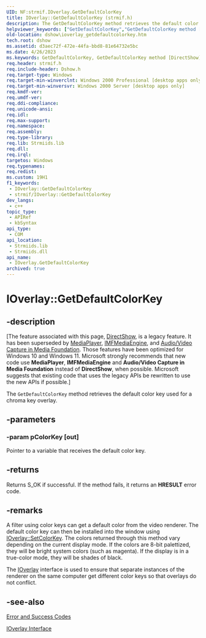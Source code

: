 ```yaml
---
UID: NF:strmif.IOverlay.GetDefaultColorKey
title: IOverlay::GetDefaultColorKey (strmif.h)
description: The GetDefaultColorKey method retrieves the default color key used for a chroma key overlay.
helpviewer_keywords: ["GetDefaultColorKey","GetDefaultColorKey method [DirectShow]","GetDefaultColorKey method [DirectShow]","IOverlay interface","IOverlay interface [DirectShow]","GetDefaultColorKey method","IOverlay.GetDefaultColorKey","IOverlay::GetDefaultColorKey","IOverlayGetDefaultColorKey","dshow.ioverlay_getdefaultcolorkey","strmif/IOverlay::GetDefaultColorKey"]
old-location: dshow\ioverlay_getdefaultcolorkey.htm
tech.root: dshow
ms.assetid: d3aec72f-472e-44fa-bbd8-81e64732e5bc
ms.date: 4/26/2023
ms.keywords: GetDefaultColorKey, GetDefaultColorKey method [DirectShow], GetDefaultColorKey method [DirectShow],IOverlay interface, IOverlay interface [DirectShow],GetDefaultColorKey method, IOverlay.GetDefaultColorKey, IOverlay::GetDefaultColorKey, IOverlayGetDefaultColorKey, dshow.ioverlay_getdefaultcolorkey, strmif/IOverlay::GetDefaultColorKey
req.header: strmif.h
req.include-header: Dshow.h
req.target-type: Windows
req.target-min-winverclnt: Windows 2000 Professional [desktop apps only]
req.target-min-winversvr: Windows 2000 Server [desktop apps only]
req.kmdf-ver: 
req.umdf-ver: 
req.ddi-compliance: 
req.unicode-ansi: 
req.idl: 
req.max-support: 
req.namespace: 
req.assembly: 
req.type-library: 
req.lib: Strmiids.lib
req.dll: 
req.irql: 
targetos: Windows
req.typenames: 
req.redist: 
ms.custom: 19H1
f1_keywords:
 - IOverlay::GetDefaultColorKey
 - strmif/IOverlay::GetDefaultColorKey
dev_langs:
 - c++
topic_type:
 - APIRef
 - kbSyntax
api_type:
 - COM
api_location:
 - Strmiids.lib
 - Strmiids.dll
api_name:
 - IOverlay.GetDefaultColorKey
archived: true
---
```


# IOverlay::GetDefaultColorKey


## -description

\[The feature associated with this page, [DirectShow](/windows/win32/directshow/directshow), is a legacy feature. It has been superseded by [MediaPlayer](/uwp/api/Windows.Media.Playback.MediaPlayer), [IMFMediaEngine](/windows/win32/api/mfmediaengine/nn-mfmediaengine-imfmediaengine), and [Audio/Video Capture in Media Foundation](/windows/win32/medfound/audio-video-capture-in-media-foundation). Those features have been optimized for Windows 10 and Windows 11. Microsoft strongly recommends that new code use **MediaPlayer**, **IMFMediaEngine** and **Audio/Video Capture in Media Foundation** instead of **DirectShow**, when possible. Microsoft suggests that existing code that uses the legacy APIs be rewritten to use the new APIs if possible.\]

The <code>GetDefaultColorKey</code> method retrieves the default color key used for a chroma key overlay.

## -parameters

### -param pColorKey [out]

Pointer to a variable that receives the default color key.

## -returns

Returns S_OK if successful. If the method fails, it returns an <b>HRESULT</b> error code.

## -remarks

A filter using color keys can get a default color from the video renderer. The default color key can then be installed into the window using <a href="/windows/desktop/api/strmif/nf-strmif-ioverlay-setcolorkey">IOverlay::SetColorKey</a>. The colors returned through this method vary depending on the current display mode. If the colors are 8-bit palettized, they will be bright system colors (such as magenta). If the display is in a true-color mode, they will be shades of black.

The <a href="/windows/desktop/api/strmif/nn-strmif-ioverlay">IOverlay</a> interface is used to ensure that separate instances of the renderer on the same computer get different color keys so that overlays do not conflict.

## -see-also

<a href="/windows/desktop/DirectShow/error-and-success-codes">Error and Success Codes</a>



<a href="/windows/desktop/api/strmif/nn-strmif-ioverlay">IOverlay Interface</a>